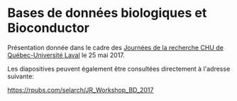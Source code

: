 # Bases de données biologiques et Bioconductor

Présentation donnée dans le cadre des [Journées de la recherche CHU de
Québec-Université
Laval](http://www.crchudequebec.ulaval.ca/journees_recherche/) le 25 mai 2017.

Les diapositives peuvent également être consultées directement à l'adresse
suivante:

https://rpubs.com/selarch/JR_Workshop_BD_2017
